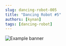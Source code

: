 ```yaml
---
slug: dancing-robot-005
title: "Dancing Robot #5"
authors: [kynan]
tags: [dancing-robot]
---
```


![Example banner](/img/stories/dancing-robot/005.PNG)
